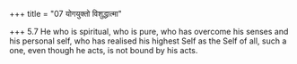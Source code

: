 +++
title = "07 योगयुक्तो विशुद्धात्मा"

+++
5.7 He who is spiritual, who is pure, who has overcome his senses and
his personal self, who has realised his highest Self as the Self of all,
such a one, even though he acts, is not bound by his acts.
